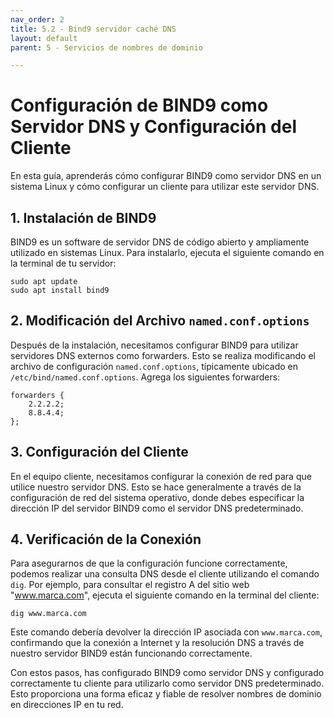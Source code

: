 ```yaml
---
nav_order: 2
title: 5.2 - Bind9 servidor caché DNS
layout: default
parent: 5 - Servicios de nombres de dominio

---
```


# Configuración de BIND9 como Servidor DNS y Configuración del Cliente

En esta guía, aprenderás cómo configurar BIND9 como servidor DNS en un sistema Linux y cómo configurar un cliente para utilizar este servidor DNS.

## 1. Instalación de BIND9

BIND9 es un software de servidor DNS de código abierto y ampliamente utilizado en sistemas Linux. Para instalarlo, ejecuta el siguiente comando en la terminal de tu servidor:

```
sudo apt update
sudo apt install bind9
```

## 2. Modificación del Archivo `named.conf.options`

Después de la instalación, necesitamos configurar BIND9 para utilizar servidores DNS externos como forwarders. Esto se realiza modificando el archivo de configuración `named.conf.options`, típicamente ubicado en `/etc/bind/named.conf.options`. Agrega los siguientes forwarders:

```
forwarders {
    2.2.2.2;
    8.8.4.4;
};
```

## 3. Configuración del Cliente

En el equipo cliente, necesitamos configurar la conexión de red para que utilice nuestro servidor DNS. Esto se hace generalmente a través de la configuración de red del sistema operativo, donde debes especificar la dirección IP del servidor BIND9 como el servidor DNS predeterminado.

## 4. Verificación de la Conexión

Para asegurarnos de que la configuración funcione correctamente, podemos realizar una consulta DNS desde el cliente utilizando el comando `dig`. Por ejemplo, para consultar el registro A del sitio web "www.marca.com", ejecuta el siguiente comando en la terminal del cliente:

```
dig www.marca.com
```

Este comando debería devolver la dirección IP asociada con `www.marca.com`, confirmando que la conexión a Internet y la resolución DNS a través de nuestro servidor BIND9 están funcionando correctamente.

Con estos pasos, has configurado BIND9 como servidor DNS y configurado correctamente tu cliente para utilizarlo como servidor DNS predeterminado. Esto proporciona una forma eficaz y fiable de resolver nombres de dominio en direcciones IP en tu red.


